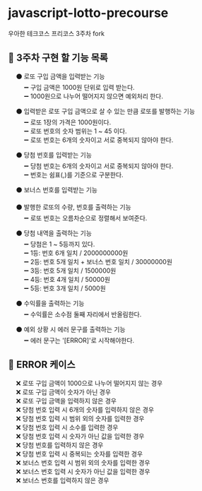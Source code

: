 # javascript-lotto-precourse   
우아한 테크코스 프리코스 3주차 fork   
## 📜 3주차 구현 할 기능 목록   
&emsp; ⚫ 로또 구입 금액을 입력받는 기능   
&emsp; &emsp; ➖ 구입 금액은 1000원 단위로 입력 받는다.   
&emsp; &emsp; ➖ 1000원으로 나누어 떨어지지 않으면 예외처리 한다.   

&emsp; ⚫ 입력받은 로또 구입 금액으로 살 수 있는 만큼 로또를 발행하는 기능   
&emsp; &emsp; ➖ 로또 1장의 가격은 1000원이다.   
&emsp; &emsp; ➖ 로또 번호의 숫자 범위는 1 ~ 45 이다.   
&emsp; &emsp; ➖ 로또 번호는 6개의 숫자이고 서로 중복되지 않아야 한다.   

&emsp; ⚫ 당첨 번호를 입력받는 기능   
&emsp; &emsp; ➖ 당첨 번호는 6개의 숫자이고 서로 중복되지 않아야 한다.   
&emsp; &emsp; ➖ 번호는 쉼표(,)를 기준으로 구분한다.

&emsp; ⚫ 보너스 번호를 입력받는 기능   

&emsp; ⚫ 발행한 로또의 수량, 번호를 출력하는 기능   
&emsp; &emsp; ➖ 로또 번호는 오름차순으로 정렬해서 보여준다.

&emsp; ⚫ 당첨 내역을 출력하는 기능   
&emsp; &emsp; ➖ 당첨은 1 ~ 5등까지 있다.   
&emsp; &emsp; ➖ 1등: 번호 6개 일치 / 2000000000원   
&emsp; &emsp; ➖ 2등: 번호 5개 일치 + 보너스 번호 일치 / 30000000원   
&emsp; &emsp; ➖ 3등: 번호 5개 일치 / 1500000원   
&emsp; &emsp; ➖ 4등: 번호 4개 일치 / 50000원   
&emsp; &emsp; ➖ 5등: 번호 3개 일치 / 5000원   

&emsp; ⚫ 수익률을 출력하는 기능   
&emsp; &emsp; ➖ 수익률은 소수점 둘째 자리에서 반올림한다.

&emsp; ⚫ 예외 상황 시 에러 문구를 출력하는 기능   
&emsp; &emsp; ➖ 에러 문구는 '[ERROR]'로 시작해야한다.

## 📜 ERROR 케이스   
&emsp; ❌ 로또 구입 금액이 1000으로 나누어 떨어지지 않는 경우   
&emsp; ❌ 로또 구입 금액이 숫자가 아닌 경우   
&emsp; ❌ 로또 구입 금액을 입력하지 않은 경우   
&emsp; ❌ 당첨 번호 입력 시 6개의 숫자를 입력하지 않은 경우   
&emsp; ❌ 당첨 번호 입력 시 범위 외의 숫자를 입력한 경우   
&emsp; ❌ 당첨 번호 입력 시 소수를 입력한 경우  
&emsp; ❌ 당첨 번호 입력 시 숫자가 아닌 값을 입력한 경우   
&emsp; ❌ 당첨 번호를 입력하지 않은 경우   
&emsp; ❌ 당첨 번호 입력 시 중복되는 숫자를 입력한 경우   
&emsp; ❌ 보너스 번호 입력 시 범위 외의 숫자를 입력한 경우   
&emsp; ❌ 보너스 번호 입력 시 숫자가 아닌 값을 입력한 경우   
&emsp; ❌ 보너스 번호를 입력하지 않은 경우   